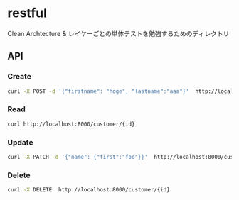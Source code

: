 # restful

Clean Archtecture & レイヤーごとの単体テストを勉強するためのディレクトリ

## API

### Create
```bash
curl -X POST -d '{"firstname": "hoge", "lastname":"aaa"}'  http://localhost:8000/create
```

### Read
```bash
curl http://localhost:8000/customer/{id}
```

### Update
```bash
curl -X PATCH -d '{"name": {"first":"foo"}}'  http://localhost:8000/customer/{id}
```

### Delete 
```bash
curl -X DELETE  http://localhost:8000/customer/{id}
```